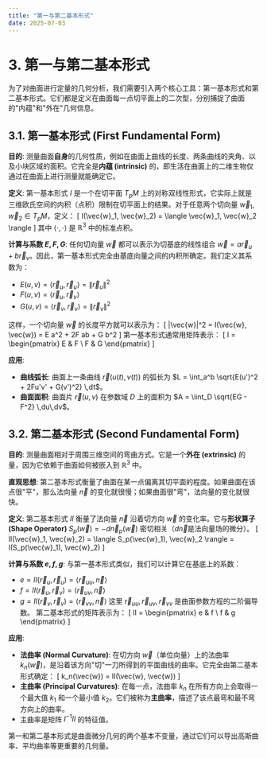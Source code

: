 ```yaml
---
title: "第一与第二基本形式"
date: 2025-07-03
---
```


# 3. 第一与第二基本形式

为了对曲面进行定量的几何分析，我们需要引入两个核心工具：第一基本形式和第二基本形式。它们都是定义在曲面每一点切平面上的二次型，分别捕捉了曲面的"内蕴"和"外在"几何信息。

## 3.1. 第一基本形式 (First Fundamental Form)

**目的**: 测量曲面**自身**的几何性质，例如在曲面上曲线的长度、两条曲线的夹角、以及小块区域的面积。它完全是**内蕴 (intrinsic)** 的，即生活在曲面上的二维生物仅通过在曲面上进行测量就能确定它。

**定义**:
第一基本形式 $I$ 是一个在切平面 $T_pM$ 上的对称双线性形式，它实际上就是三维欧氏空间的内积（点积）限制在切平面上的结果。对于任意两个切向量 $\vec{w}_1, \vec{w}_2 \in T_pM$，定义：
\[ I(\vec{w}_1, \vec{w}_2) = \langle \vec{w}_1, \vec{w}_2 \rangle \]
其中 $\langle \cdot, \cdot \rangle$ 是 $\mathbb{R}^3$ 中的标准点积。

**计算与系数 $E, F, G$**:
任何切向量 $\vec{w}$ 都可以表示为切基底的线性组合 $\vec{w} = a \vec{r}_u + b \vec{r}_v$。因此，第一基本形式完全由基底向量之间的内积所确定。我们定义其系数为：
-   $E(u, v) = \langle \vec{r}_u, \vec{r}_u \rangle = \|\vec{r}_u\|^2$
-   $F(u, v) = \langle \vec{r}_u, \vec{r}_v \rangle$
-   $G(u, v) = \langle \vec{r}_v, \vec{r}_v \rangle = \|\vec{r}_v\|^2$

这样，一个切向量 $\vec{w}$ 的长度平方就可以表示为：
\[ \|\vec{w}\|^2 = I(\vec{w}, \vec{w}) = E a^2 + 2F ab + G b^2 \]
第一基本形式通常用矩阵表示：
\[ I = \begin{pmatrix} E & F \\ F & G \end{pmatrix} \]

**应用**:
-   **曲线弧长**: 曲面上一条曲线 $\vec{r}(u(t), v(t))$ 的弧长为 $L = \int_a^b \sqrt{E(u')^2 + 2Fu'v' + G(v')^2} \,dt$。
-   **曲面面积**: 曲面片 $\vec{r}(u,v)$ 在参数域 $D$ 上的面积为 $A = \iint_D \sqrt{EG - F^2} \,du\,dv$。

## 3.2. 第二基本形式 (Second Fundamental Form)

**目的**: 测量曲面相对于周围三维空间的弯曲方式。它是一个**外在 (extrinsic)** 的量，因为它依赖于曲面如何被嵌入到 $\mathbb{R}^3$ 中。

**直观思想**:
第二基本形式衡量了曲面在某一点偏离其切平面的程度。如果曲面在该点很"平"，那么法向量 $\vec{n}$ 的变化就很慢；如果曲面很"弯"，法向量的变化就很快。

**定义**:
第二基本形式 $II$ 衡量了法向量 $\vec{n}$ 沿着切方向 $\vec{w}$ 的变化率。它与**形状算子 (Shape Operator)** $S_p(\vec{w}) = -d\vec{n}_p(\vec{w})$ 密切相关（$d\vec{n}$是法向量场的微分）。
\[ II(\vec{w}_1, \vec{w}_2) = \langle S_p(\vec{w}_1), \vec{w}_2 \rangle = I(S_p(\vec{w}_1), \vec{w}_2) \]

**计算与系数 $e, f, g$**:
与第一基本形式类似，我们可以计算它在基底上的系数：
-   $e = II(\vec{r}_u, \vec{r}_u) = \langle \vec{r}_{uu}, \vec{n} \rangle$
-   $f = II(\vec{r}_u, \vec{r}_v) = \langle \vec{r}_{uv}, \vec{n} \rangle$
-   $g = II(\vec{r}_v, \vec{r}_v) = \langle \vec{r}_{vv}, \vec{n} \rangle$
这里 $\vec{r}_{uu}, \vec{r}_{uv}, \vec{r}_{vv}$ 是曲面参数方程的二阶偏导数。
第二基本形式的矩阵表示为：
\[ II = \begin{pmatrix} e & f \\ f & g \end{pmatrix} \]

**应用**:
-   **法曲率 (Normal Curvature)**: 在切方向 $\vec{w}$（单位向量）上的法曲率 $k_n(\vec{w})$，是沿着该方向"切"一刀所得到的平面曲线的曲率。它完全由第二基本形式确定：
    \[ k_n(\vec{w}) = II(\vec{w}, \vec{w}) \]
-   **主曲率 (Principal Curvatures)**: 在每一点，法曲率 $k_n$ 在所有方向上会取得一个最大值 $k_1$ 和一个最小值 $k_2$。它们被称为**主曲率**，描述了该点最弯和最不弯方向上的曲率。
-   主曲率是矩阵 $I^{-1}II$ 的特征值。

第一和第二基本形式是曲面微分几何的两个基本不变量，通过它们可以导出高斯曲率、平均曲率等更重要的几何量。 